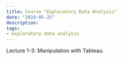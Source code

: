 ```yaml
---
title: Course "Exploratory Data Analysis"
date: "2019-05-25"
description: 
tags: 
- exploratory data analysis
---
```

Lecture 1-3: Manipulation with Tableau.